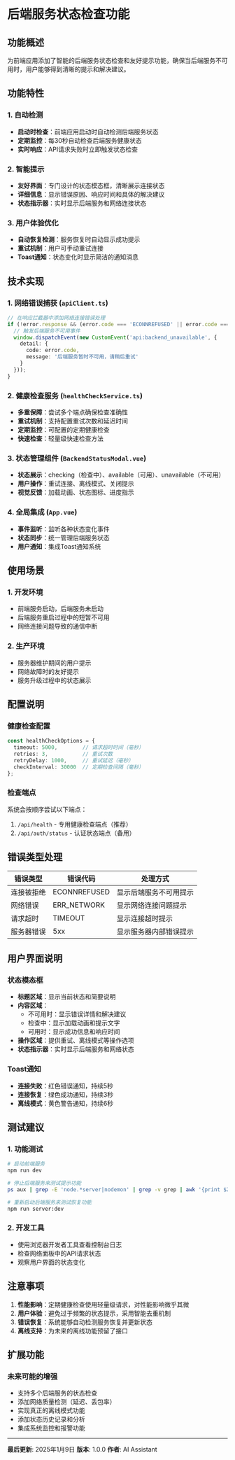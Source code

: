 # 后端服务状态检查功能

## 功能概述

为前端应用添加了智能的后端服务状态检查和友好提示功能，确保当后端服务不可用时，用户能够得到清晰的提示和解决建议。

## 功能特性

### 1. 自动检测
- **启动时检查**：前端应用启动时自动检测后端服务状态
- **定期监控**：每30秒自动检查后端服务健康状态
- **实时响应**：API请求失败时立即触发状态检查

### 2. 智能提示
- **友好界面**：专门设计的状态模态框，清晰展示连接状态
- **详细信息**：显示错误原因、响应时间和具体的解决建议
- **状态指示器**：实时显示后端服务和网络连接状态

### 3. 用户体验优化
- **自动恢复检测**：服务恢复时自动显示成功提示
- **重试机制**：用户可手动重试连接
- **Toast通知**：状态变化时显示简洁的通知消息

## 技术实现

### 1. 网络错误捕获 (`apiClient.ts`)
```typescript
// 在响应拦截器中添加网络连接错误处理
if (!error.response && (error.code === 'ECONNREFUSED' || error.code === 'ERR_NETWORK')) {
  // 触发后端服务不可用事件
  window.dispatchEvent(new CustomEvent('api:backend_unavailable', {
    detail: {
      code: error.code,
      message: '后端服务暂时不可用，请稍后重试'
    }
  }));
}
```

### 2. 健康检查服务 (`healthCheckService.ts`)
- **多重保障**：尝试多个端点确保检查准确性
- **重试机制**：支持配置重试次数和延迟时间
- **定期监控**：可配置的定期健康检查
- **快速检查**：轻量级快速检查方法

### 3. 状态管理组件 (`BackendStatusModal.vue`)
- **状态展示**：checking（检查中）、available（可用）、unavailable（不可用）
- **用户操作**：重试连接、离线模式、关闭提示
- **视觉反馈**：加载动画、状态图标、进度指示

### 4. 全局集成 (`App.vue`)
- **事件监听**：监听各种状态变化事件
- **状态同步**：统一管理后端服务状态
- **用户通知**：集成Toast通知系统

## 使用场景

### 1. 开发环境
- 前端服务启动，后端服务未启动
- 后端服务重启过程中的短暂不可用
- 网络连接问题导致的通信中断

### 2. 生产环境
- 服务器维护期间的用户提示
- 网络故障时的友好提示
- 服务升级过程中的状态展示

## 配置说明

### 健康检查配置
```typescript
const healthCheckOptions = {
  timeout: 5000,        // 请求超时时间（毫秒）
  retries: 3,           // 重试次数
  retryDelay: 1000,     // 重试延迟（毫秒）
  checkInterval: 30000  // 定期检查间隔（毫秒）
};
```

### 检查端点
系统会按顺序尝试以下端点：
1. `/api/health` - 专用健康检查端点（推荐）
2. `/api/auth/status` - 认证状态端点（备用）

## 错误类型处理

| 错误类型 | 错误代码 | 处理方式 |
|---------|---------|---------|
| 连接被拒绝 | ECONNREFUSED | 显示后端服务不可用提示 |
| 网络错误 | ERR_NETWORK | 显示网络连接问题提示 |
| 请求超时 | TIMEOUT | 显示连接超时提示 |
| 服务器错误 | 5xx | 显示服务器内部错误提示 |

## 用户界面说明

### 状态模态框
- **标题区域**：显示当前状态和简要说明
- **内容区域**：
  - 不可用时：显示错误详情和解决建议
  - 检查中：显示加载动画和提示文字
  - 可用时：显示成功信息和响应时间
- **操作区域**：提供重试、离线模式等操作选项
- **状态指示器**：实时显示后端服务和网络状态

### Toast通知
- **连接失败**：红色错误通知，持续5秒
- **连接恢复**：绿色成功通知，持续3秒
- **离线模式**：黄色警告通知，持续6秒

## 测试建议

### 1. 功能测试
```bash
# 启动前端服务
npm run dev

# 停止后端服务来测试提示功能
ps aux | grep -E 'node.*server|nodemon' | grep -v grep | awk '{print $2}' | xargs kill

# 重新启动后端服务来测试恢复功能
npm run server:dev
```

### 2. 开发工具
- 使用浏览器开发者工具查看控制台日志
- 检查网络面板中的API请求状态
- 观察用户界面的状态变化

## 注意事项

1. **性能影响**：定期健康检查使用轻量级请求，对性能影响微乎其微
2. **用户体验**：避免过于频繁的状态提示，采用智能去重机制
3. **错误恢复**：系统能够自动检测服务恢复并更新状态
4. **离线支持**：为未来的离线功能预留了接口

## 扩展功能

### 未来可能的增强
- 支持多个后端服务的状态检查
- 添加网络质量检测（延迟、丢包率）
- 实现真正的离线模式功能
- 添加状态历史记录和分析
- 集成系统监控和报警功能

---

**最后更新**: 2025年1月9日
**版本**: 1.0.0
**作者**: AI Assistant
